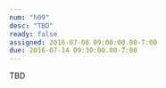 ```yaml
---
num: "h09"
desc: "TBD"
ready: false
assigned: 2016-07-08 09:00:00.00-7:00
due: 2016-07-14 09:30:00.00-7:00
---
```


TBD

